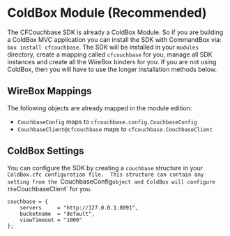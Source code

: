 # ColdBox Module (Recommended)
The CFCouchbase SDK is already a ColdBox Module. So if you are building a ColdBox MVC application you can install the SDK with CommandBox via: `box install cfcouchbase`.  The SDK  will be installed in your `modules` directory, create a mapping called `cfcouchbase` for you, manage all SDK instances and create all the WireBox binders for you.  If you are not using ColdBox, then you will have to use the longer installation methods below.

## WireBox Mappings
The following objects are already mapped in the module edition:

* `CouchbaseConfig` maps to `cfcouchbase.config.CouchbaseConfig`
* `CouchbaseClient@cfcouchbase` maps to `cfcouchbase.CouchbaseClient`

## ColdBox Settings
You can configure the SDK by creating a `couchbase` structure in your `ColdBox.cfc configuration file.  This structure can contain any setting from the `CouchbaseConfig` object and ColdBox will configure the `CouchbaseClient` for you.

```
couchbase = {
    servers 	= "http://127.0.0.1:8091",
    bucketname 	= "default",
    viewTimeout	= "1000"
};
```
